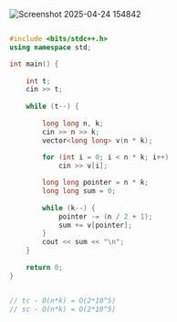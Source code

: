 ![Screenshot 2025-04-24 154842](https://github.com/user-attachments/assets/1ee9854b-cf68-4a04-9463-051a69f9d064)


```cpp

#include <bits/stdc++.h>
using namespace std;

int main() {
    
    int t;
    cin >> t;
    
    while (t--) {
        
        long long n, k;
        cin >> n >> k;
        vector<long long> v(n * k);
        
        for (int i = 0; i < n * k; i++) 
            cin >> v[i];

        long long pointer = n * k;
        long long sum = 0;
        
        while (k--) {
            pointer -= (n / 2 + 1);
            sum += v[pointer];
        }
        cout << sum << "\n";
    }
    
    return 0;
}


// tc - O(n*k) = O(2*10^5)
// sc - O(n*k) = O(2*10^5)

```
